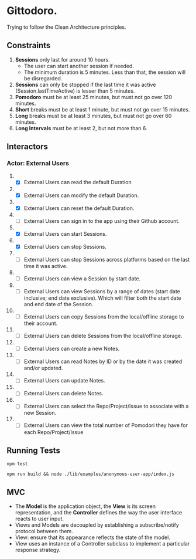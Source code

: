 # Gittodoro.

Trying to follow the Clean Architecture principles.

## Constraints

1. **Sessions** only last for around 10 hours.
   - The user can start another session if needed.
   - The minimum duration is 5 minutes. Less than that, the session will be disregarded.
1. **Sessions** can only be stopped if the last time it was active (Session.lastTimeActive) is lesser than 5 minutes.
1. **Pomodoro** must be at least 25 minutes, but must not go over 120 minutes.
1. **Short** breaks must be at least 1 minute, but must not go over 15 minutes.
1. **Long** breaks must be at least 3 minutes, but must not go over 60 minutes.
1. **Long Intervals** must be at least 2, but not more than 6.

## Interactors

### Actor: External Users

1. - [x] External Users can read the default Duration
1. - [x] External Users can modify the default Duration.
1. - [x] External Users can reset the default Duration.
1. - [ ] External Users can sign in to the app using their Github account.
1. - [x] External Users can start Sessions.
1. - [x] External Users can stop Sessions.
1. - [ ] External Users can stop Sessions across platforms based on the last time it was active.
1. - [ ] External Users can view a Session by start date.
1. - [ ] External Users can view Sessions by a range of dates (start date inclusive; end date exclusive). Which will filter both the start date and end date of the Session.
1. - [ ] External Users can copy Sessions from the local/offline storage to their account.
1. - [ ] External Users can delete Sessions from the local/offline storage.
1. - [ ] External Users can create a new Notes.
1. - [ ] External Users can read Notes by ID or by the date it was created and/or updated.
1. - [ ] External Users can update Notes.
1. - [ ] External Users can delete Notes.
1. - [ ] External Users can select the Repo/Project/Issue to associate with a new Session.
1. - [ ] External Users can view the total number of Pomodori they have for each Repo/Project/Issue

## Running Tests

`npm test`

`npm run build && node ./lib/examples/anonymous-user-app/index.js`

## MVC

- The **Model** is the application object, the **View** is its screen representation, and the **Controller** defines the way the user interface reacts to user input.
- Views and Models are decoupled by establishing a subscribe/notify protocol between them.
- View: ensure that its appearance reflects the state of the model.
- View uses an instance of a Controller subclass to implement a particular response strategy.
